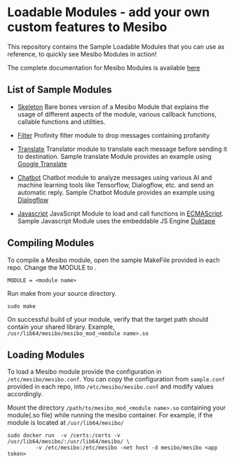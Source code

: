 # Loadable Modules - add your own custom features to Mesibo

This repository contains the Sample Loadable Modules that you can use as reference, to quickly see Mesibo Modules in action! 

The complete documentation for Mesibo Modules is available [here](https://mesibo.com/documentation/loadable-modules/)

## List of Sample Modules 

- [Skeleton](https://github.com/mesibo/onpremise-loadable-modules/tree/master/skeleton) Bare bones version of a Mesibo Module that explains the usage of different aspects of the module, various callback functions, callable functions and utilities.

- [Filter](https://github.com/mesibo/onpremise-loadable-modules/tree/master/filter) Profinity filter module to drop messages containing profanity

- [Translate](https://github.com/mesibo/onpremise-loadable-modules/tree/master/translate) Translator module to translate each message before sending it to destination. Sample translate Module provides an example using [Google Translate](https://cloud.google.com/translate)

- [Chatbot](https://github.com/mesibo/onpremise-loadable-modules/tree/master/chatbot) Chatbot module to analyze messages using various AI and machine learning tools like Tensorflow, Dialogflow, etc. and send an automatic reply. Sample Chatbot Module provides an example using [Dialogflow](https://dialogflow.com)

- [Javascript](https://github.com/mesibo/onpremise-loadable-modules/tree/master/js) JavaScript Module to load and call functions in [ECMAScript](http://www.ecma-international.org/ecma-262/5.1/). Sample Javascript Module uses the embeddable JS Engine [Duktape](https://duktape.org)

## Compiling Modules
To compile a Mesibo module, open the sample MakeFile provided in each repo. Change the MODULE to <module name>.

```
MODULE = <module name>
```

Run make from your source directory.

```
sudo make
```
On successful build of your module, verify that the target path should contain your shared library. 
Example, `/usr/lib64/mesibo/mesibo_mod_<module name>.so`

## Loading Modules
To load a Mesibo module provide the configuration in `/etc/mesibo/mesibo.conf`. You can copy the configuration from `sample.conf` provided in each repo, into `/etc/mesibo/mesibo.conf` and modify values accordingly. 

Mount the directory `/path/to/mesibo_mod_<module name>.so` containing your module(.so file) while running the mesibo container. For example, if the module is located at `/usr/lib64/mesibo/`

```
sudo docker run  -v /certs:/certs -v  /usr/lib64/mesibo/:/usr/lib64/mesibo/ \
         -v /etc/mesibo:/etc/mesibo -net host -d mesibo/mesibo <app token> 
```
